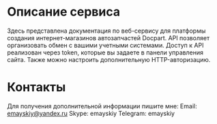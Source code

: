 # Описание сервиса

Здесь представлена документация по веб-сервису для платформы создания интернет-магазинов автозапчастей Docpart. 
API позволяет организовать обмен с вашими учетными системами.
Доступ к API реализован через token, которые вы задаете в панели управления сайта. Также можно настроить дополнительную HTTP-авторизацию.


# Контакты
Для получения дополнительной информации пишите мне:
Email: emayskiy@yandex.ru
Skype: emayskiy
Telegram: emayskiy



